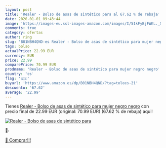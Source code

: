```yaml
---
layout: post
title: 'Realer - Bolso de asas de sintético para al 67.62 % de rebaja'
date: 2020-01-01 09:43:44
image: 'https://images-eu.ssl-images-amazon.com/images/I/51kFyBjFWKL._SL200_.jpg'
comments: true
category: ofertas
author: ring
slug: 'B01NBH4QND-es Realer - Bolso de asas de sintético para mujer negro negro'
tags: bolso
actualPrice: 22.99 EUR
currency: EUR
price: 22.99
comparePrice: 70.99 EUR
prodname: 'Realer - Bolso de asas de sintético para mujer negro negro'
country: 'es'
flag: '🇪🇸'
buyurl: 'https://www.amazon.es/dp/B01NBH4QND/?tag=tolees-21'
descuento: '67.62'
average: '22.99'
---
```


Tienes [Realer - Bolso de asas de sintético para mujer negro negro](https://www.amazon.es/dp/B01NBH4QND/?tag=tolees-21) con precio final de  22.99 EUR (original: 70.99 EUR) (67.62 %  de rebaja) aqui!

[![Realer - Bolso de asas de sintético para](https://images-eu.ssl-images-amazon.com/images/I/51kFyBjFWKL._SL200_.jpg)](https://www.amazon.es/dp/B01NBH4QND/?tag=tolees-21)

🔎:


[🛒 Comprar!!!](https://www.amazon.es/dp/B01NBH4QND/?tag=tolees-21)
